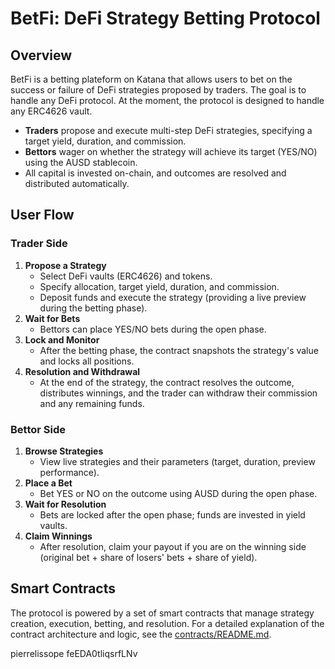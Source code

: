 # BetFi: DeFi Strategy Betting Protocol

## Overview
BetFi is a betting plateform on Katana that allows users to bet on the success or failure of DeFi strategies proposed by traders. The goal is to handle any DeFi protocol. At the moment, the protocol is designed to handle any ERC4626 vault.

- **Traders** propose and execute multi-step DeFi strategies, specifying a target yield, duration, and commission.
- **Bettors** wager on whether the strategy will achieve its target (YES/NO) using the AUSD stablecoin.
- All capital is invested on-chain, and outcomes are resolved and distributed automatically.

## User Flow

### Trader Side
1. **Propose a Strategy**
   - Select DeFi vaults (ERC4626) and tokens.
   - Specify allocation, target yield, duration, and commission.
   - Deposit funds and execute the strategy (providing a live preview during the betting phase).
2. **Wait for Bets**
   - Bettors can place YES/NO bets during the open phase.
3. **Lock and Monitor**
   - After the betting phase, the contract snapshots the strategy's value and locks all positions.
4. **Resolution and Withdrawal**
   - At the end of the strategy, the contract resolves the outcome, distributes winnings, and the trader can withdraw their commission and any remaining funds.

### Bettor Side
1. **Browse Strategies**
   - View live strategies and their parameters (target, duration, preview performance).
2. **Place a Bet**
   - Bet YES or NO on the outcome using AUSD during the open phase.
3. **Wait for Resolution**
   - Bets are locked after the open phase; funds are invested in yield vaults.
4. **Claim Winnings**
   - After resolution, claim your payout if you are on the winning side (original bet + share of losers' bets + share of yield).

## Smart Contracts
The protocol is powered by a set of smart contracts that manage strategy creation, execution, betting, and resolution. For a detailed explanation of the contract architecture and logic, see the [contracts/README.md](contracts/README.md).


pierrelissope
feEDA0tliqsrfLNv
